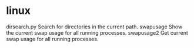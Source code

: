 linux
=====

dirsearch.py		Search for directories in the current path.
swapusage		Show the current swap usage for all running processes.
swapusage2		Get current swap usage for all running processes.

